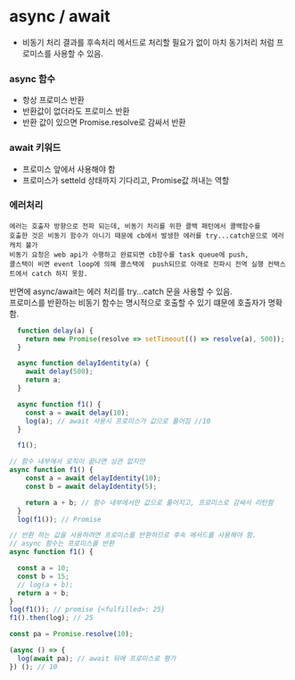 # async / await
- 비동기 처리 결과를 후속처리 메서드로 처리할 필요가 없이 마치 동기처리 처럼 프로미스를 사용할 수 있음.

### async 함수
- 항상 프로미스 반환
- 반환값이 없더라도 프로미스 반환
- 반환 값이 있으면 Promise.resolve로 감싸서 반환

### await 키워드
- 프로미스 앞에서 사용해야 함
- 프로미스가 setteld 상태까지 기다리고, Promise값 꺼내는 역할 

### 에러처리 
```
에러는 호출자 방향으로 전파 되는데, 비동기 처리를 위한 콜백 패턴에서 콜백함수를  
호출한 것은 비동기 함수가 아니기 때문에 cb에서 발생한 에러를 try...catch문으로 에러 캐치 불가   
비동기 요청은 web api가 수행하고 완료되면 cb함수를 task queue에 push,  
콜스택이 비면 event loop에 의해 콜스택에  push되므로 아래로 전파시 전역 실행 컨택스트에서 catch 하지 못함.   
```

반면에 async/await는 에러 처리를  try...catch 문을 사용할 수 있음.  
프로미스를 반환하는 비동기 함수는 명시적으로 호출할 수 있기 떄문에 호출자가 명확함.  

``` javascript
  function delay(a) {
    return new Promise(resolve => setTimeout(() => resolve(a), 500));
  }

  async function delayIdentity(a) {
    await delay(500);
    return a;
  }

  async function f1() {
    const a = await delay(10);
    log(a); // await 사용시 프로미스가 값으로 풀어짐 //10
  }

  f1();
```

``` javascript
// 함수 내부에서 로직이 끝나면 상관 없지만 
async function f1() {
    const a = await delayIdentity(10);
    const b = await delayIdentity(5);

    return a + b; // 함수 내부에서만 값으로 풀어지고, 프로미스로 감싸서 리턴함
  }
  log(f1()); // Promise 
```

``` javascript
// 반환 하는 값을 사용하려면 프로미스를 반환하므로 후속 메서드를 사용해야 함.
// async 함수는 프로미스를 반환
async function f1() {

  const a = 10;
  const b = 15;
  // log(a + b);
  return a + b;
}
log(f1()); // promise {<fulfilled>: 25}
f1().then(log); // 25
```

``` javascript
const pa = Promise.resolve(10);

(async () => {
  log(await pa); // await 뒤에 프로미스로 평가 
}) (); // 10
```

